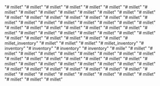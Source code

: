 "# millet" 
"# millet" 
"# millet" 
"# millet" 
"# millet" 
"# millet" 
"# millet" 
"# millet" 
"# millet" 
"# millet" 
"# millet" 
"# millet" 
"# millet" 
"# millet" 
"# millet" 
"# millet" 
"# millet" 
"# millet" 
"# millet" 
"# millet" 
"# millet" 
"# millet" 
"# millet" 
"# millet" 
"# millet" 
"# millet" 
"# millet" 
"# millet" 
"# millet" 
"# millet" 
"# millet" 
"# millet" 
"# millet" 
"# millet" 
"# millet" 
"# millet" 
"# millet" 
"# millet" 
"# millet" 
"# millet" 
"# millet" 
"# millet" 
"# millet" 
"# millet" 
"# millet" 
"# millet" 
"# millet" 
"# millet" 
"# millet" 
"# millet" 
"# millet" 
"# millet_inventory" 
"# millet" 
"# millet" 
"# millet" 
"# millet_inventory" 
"# inventory" 
"# inventory" 
"# inventory" 
"# inventory" 
"# mille" 
"# millet" 
"# millet" 
"# millet" 
"# millet" 
"# millet" 
"# millet" 
"# millet" 
"# millet" 
"# millet" 
"# millet" 
"# millet" 
"# millet" 
"# millet" 
"# millet" 
"# millet" 
"# millet" 
"# millet" 
"# millet" 
"# millet" 
"# millet" 
"# millet" 
"# millet" 
"# millet" 
"# millet" 
"# millet" 
"# millet" 
"# millet" 
"# millet" 
"# millet" 
"# millet" 
"# millet" 
"# millet" 
"# millet" 
"# millet" 
"# millet" 
"# millet" 
"# millet" 
"# millet" 
"# millet" 
"# millet" 
"# millet" 
"# millet" 
